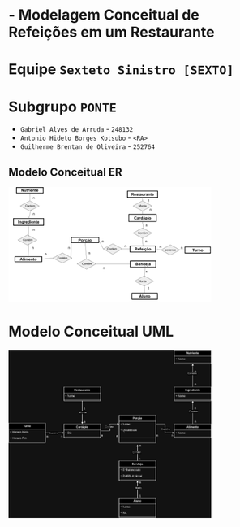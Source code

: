 #  - Modelagem Conceitual de Refeições em um Restaurante

# Equipe `Sexteto Sinistro [SEXTO]`

# Subgrupo `PONTE`
* `Gabriel Alves de Arruda` - `248132`
* `Antonio Hideto Borges Kotsubo` - `<RA>`
* `Guilherme Brentan de Oliveira` - `252764`

## Modelo Conceitual ER

<img src="images/ER_Diagram.png" width="400px" height="auto">

# Modelo Conceitual UML

<img src="images/UML_Diagram.png" width="400px" height="auto">
